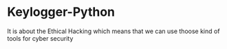 # Keylogger-Python
It is about the Ethical Hacking which means that we can use thoose kind of tools for cyber security
